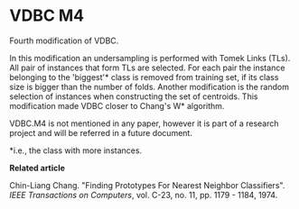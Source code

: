 # VDBC M4

Fourth modification of VDBC.

In this modification an undersampling is performed with Tomek Links (TLs). All pair of instances that form TLs are selected. For each pair the instance belonging to the 'biggest'* class is removed from training set, if its class size is bigger than the number of folds. Another modification is the random selection of instances when constructing the set of centroids. This modification made VDBC closer to Chang's W* algorithm.

VDBC.M4 is not mentioned in any paper, however it is part of a research project and will be referred in a future document.

*i.e., the class with more instances.

**Related article**

Chin-Liang Chang. "Finding Prototypes For Nearest Neighbor Classifiers". *IEEE Transactions on Computers*, vol. C-23, no. 11, pp. 1179 - 1184, 1974.
